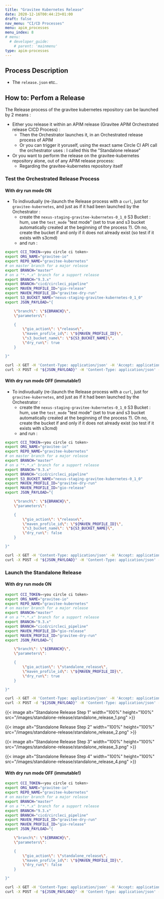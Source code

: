 ```yaml
---
title: "Gravitee Kubernetes Release"
date: 2020-12-16T00:44:23+01:00
draft: false
nav_menu: "CI/CD Processes"
menu: apim_processes
menu_index: 8
# menu:
  # developer_guide:
    # parent: 'mainmenu'
type: apim-processes
---
```


## Process Description

* The `release.json` etc..

## How to: Perfom a Release


The Release process of the gravitee kubernetes repository can be launched by 2 means :
* Either you release it within an APIM release (Gravitee APIM Orchestrated release CICD Process) :
  * Then the Orchestrator launches it, in an Orchestrated release process of APIM
  * Or you can trigger it yoruself, using the exact same Circle CI API call the orchestrator uses : I called this the "Standalone release"
* Or you want to perform the release on the gravitee-kubernetes repository alone, out of any APIM release process:
  * Regarding the gravitee-kubernetes repository itself


### Test the Orchestrated Release Process

#### With dry run mode ON

* To indivudually (re-)launch the Release process with a `curl`, just for `gravitee-kubernetes`, and just as if it had been launched by the Orchestrator :
  * create the `nexus-staging-gravitee-kubernetes-0_1_0` S3 Bucket : hum, use the `test_mode` "test mode" (set to true and s3 bucket automatically created at the beginning of the process ?). Oh no, create the bucket if and only if it does not already exist (so test if it exists with s3cmd)
  * and run :

```bash
export CCI_TOKEN=<you circle ci token>
export ORG_NAME="gravitee-io"
export REPO_NAME="gravitee-kubernetes"
# on master branch for a major release
export BRANCH="master"
# on a "*.*.x" branch for a support release
export BRANCH="9.3.x"
export BRANCH="cicd/circleci_pipeline"
export MAVEN_PROFILE_ID="gio-release"
export MAVEN_PROFILE_ID="gravitee-dry-run"
export S3_BUCKET_NAME="nexus-staging-gravitee-kubernetes-0_1_0"
export JSON_PAYLOAD="{

    \"branch\": \"${BRANCH}\",
    \"parameters\":

    {
        \"gio_action\": \"release\",
        \"maven_profile_id\": \"${MAVEN_PROFILE_ID}\",
        \"s3_bucket_name\": \"${S3_BUCKET_NAME}\",
        \"dry_run\": true
    }

}"

curl -X GET -H 'Content-Type: application/json' -H 'Accept: application/json' -H "Circle-Token: ${CCI_TOKEN}" https://circleci.com/api/v2/me | jq .
curl -X POST -d "${JSON_PAYLOAD}" -H 'Content-Type: application/json' -H 'Accept: application/json' -H "Circle-Token: ${CCI_TOKEN}" https://circleci.com/api/v2/project/gh/${ORG_NAME}/${REPO_NAME}/pipeline | jq .
```

#### With dry run mode OFF (immutable!)


* To indivudually (re-)launch the Release process with a `curl`, just for `gravitee-kubernetes`, and just as if it had been launched by the Orchestrator :
  * create the `nexus-staging-gravitee-kubernetes-0_1_0` S3 Bucket : hum, use the `test_mode` "test mode" (set to true and s3 bucket automatically created at the beginning of the process ?). Oh no, create the bucket if and only if it does not already exist (so test if it exists with s3cmd)
  * and run :

```bash
export CCI_TOKEN=<you circle ci token>
export ORG_NAME="gravitee-io"
export REPO_NAME="gravitee-kubernetes"
# on master branch for a major release
export BRANCH="master"
# on a "*.*.x" branch for a support release
export BRANCH="9.3.x"
export BRANCH="cicd/circleci_pipeline"
export S3_BUCKET_NAME="nexus-staging-gravitee-kubernetes-0_1_0"
export MAVEN_PROFILE_ID="gravitee-dry-run"
export MAVEN_PROFILE_ID="gio-release"
export JSON_PAYLOAD="{

    \"branch\": \"${BRANCH}\",
    \"parameters\":

    {
        \"gio_action\": \"release\",
        \"maven_profile_id\": \"${MAVEN_PROFILE_ID}\",
        \"s3_bucket_name\": \"${S3_BUCKET_NAME}\",
        \"dry_run\": false
    }

}"

curl -X GET -H 'Content-Type: application/json' -H 'Accept: application/json' -H "Circle-Token: ${CCI_TOKEN}" https://circleci.com/api/v2/me | jq .
curl -X POST -d "${JSON_PAYLOAD}" -H 'Content-Type: application/json' -H 'Accept: application/json' -H "Circle-Token: ${CCI_TOKEN}" https://circleci.com/api/v2/project/gh/${ORG_NAME}/${REPO_NAME}/pipeline | jq .
```


### Launch the Standalone Release

#### With dry run mode ON


```bash
export CCI_TOKEN=<you circle ci token>
export ORG_NAME="gravitee-io"
export REPO_NAME="gravitee-kubernetes"
# on master branch for a major release
export BRANCH="master"
# on a "*.*.x" branch for a support release
export BRANCH="9.3.x"
export BRANCH="cicd/circleci_pipeline"
export MAVEN_PROFILE_ID="gio-release"
export MAVEN_PROFILE_ID="gravitee-dry-run"
export JSON_PAYLOAD="{

    \"branch\": \"${BRANCH}\",
    \"parameters\":

    {
        \"gio_action\": \"standalone_release\",
        \"maven_profile_id\": \"${MAVEN_PROFILE_ID}\",
        \"dry_run\": true
    }

}"

curl -X GET -H 'Content-Type: application/json' -H 'Accept: application/json' -H "Circle-Token: ${CCI_TOKEN}" https://circleci.com/api/v2/me | jq .
curl -X POST -d "${JSON_PAYLOAD}" -H 'Content-Type: application/json' -H 'Accept: application/json' -H "Circle-Token: ${CCI_TOKEN}" https://circleci.com/api/v2/project/gh/${ORG_NAME}/${REPO_NAME}/pipeline | jq .
```

{{< image alt="Standalone Release Step 1" width="100%" height="100%" src="/images/standalone-release/standalone_release_1.png" >}}

{{< image alt="Standalone Release Step 2" width="100%" height="100%" src="/images/standalone-release/standalone_release_2.png" >}}

{{< image alt="Standalone Release Step 3" width="100%" height="100%" src="/images/standalone-release/standalone_release_3.png" >}}

{{< image alt="Standalone Release Step 4" width="100%" height="100%" src="/images/standalone-release/standalone_release_4.png" >}}




#### With dry run mode OFF (immutable!)


```bash
export CCI_TOKEN=<you circle ci token>
export ORG_NAME="gravitee-io"
export REPO_NAME="gravitee-kubernetes"
# on master branch for a major release
export BRANCH="master"
# on a "*.*.x" branch for a support release
export BRANCH="9.3.x"
export BRANCH="cicd/circleci_pipeline"
export MAVEN_PROFILE_ID="gravitee-dry-run"
export MAVEN_PROFILE_ID="gio-release"
export JSON_PAYLOAD="{

    \"branch\": \"${BRANCH}\",
    \"parameters\":

    {
        \"gio_action\": \"standalone_release\",
        \"maven_profile_id\": \"${MAVEN_PROFILE_ID}\",
        \"dry_run\": false
    }

}"

curl -X GET -H 'Content-Type: application/json' -H 'Accept: application/json' -H "Circle-Token: ${CCI_TOKEN}" https://circleci.com/api/v2/me | jq .
curl -X POST -d "${JSON_PAYLOAD}" -H 'Content-Type: application/json' -H 'Accept: application/json' -H "Circle-Token: ${CCI_TOKEN}" https://circleci.com/api/v2/project/gh/${ORG_NAME}/${REPO_NAME}/pipeline | jq .
```
